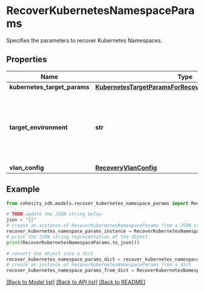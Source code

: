 # RecoverKubernetesNamespaceParams

Specifies the parameters to recover Kubernetes Namespaces.

## Properties

Name | Type | Description | Notes
------------ | ------------- | ------------- | -------------
**kubernetes_target_params** | [**KubernetesTargetParamsForRecoverKubernetesNamespace**](KubernetesTargetParamsForRecoverKubernetesNamespace.md) |  | [optional] 
**target_environment** | **str** | Specifies the environment of the recovery target. The corresponding params below must be filled out. | 
**vlan_config** | [**RecoveryVlanConfig**](RecoveryVlanConfig.md) |  | [optional] 

## Example

```python
from cohesity_sdk.models.recover_kubernetes_namespace_params import RecoverKubernetesNamespaceParams

# TODO update the JSON string below
json = "{}"
# create an instance of RecoverKubernetesNamespaceParams from a JSON string
recover_kubernetes_namespace_params_instance = RecoverKubernetesNamespaceParams.from_json(json)
# print the JSON string representation of the object
print(RecoverKubernetesNamespaceParams.to_json())

# convert the object into a dict
recover_kubernetes_namespace_params_dict = recover_kubernetes_namespace_params_instance.to_dict()
# create an instance of RecoverKubernetesNamespaceParams from a dict
recover_kubernetes_namespace_params_from_dict = RecoverKubernetesNamespaceParams.from_dict(recover_kubernetes_namespace_params_dict)
```
[[Back to Model list]](../README.md#documentation-for-models) [[Back to API list]](../README.md#documentation-for-api-endpoints) [[Back to README]](../README.md)


